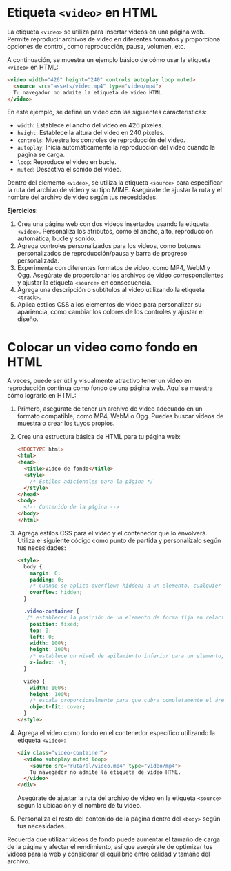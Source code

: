 # Etiqueta `<video>` en HTML

La etiqueta `<video>` se utiliza para insertar videos en una página web. Permite reproducir archivos de video en diferentes formatos y proporciona opciones de control, como reproducción, pausa, volumen, etc.

A continuación, se muestra un ejemplo básico de cómo usar la etiqueta `<video>` en HTML:

```html
<video width="426" height="240" controls autoplay loop muted>
  <source src="assets/video.mp4" type="video/mp4">
  Tu navegador no admite la etiqueta de video HTML.
</video>
```

En este ejemplo, se define un video con las siguientes características:

- `width`: Establece el ancho del video en 426 píxeles.
- `height`: Establece la altura del video en 240 píxeles.
- `controls`: Muestra los controles de reproducción del video.
- `autoplay`: Inicia automáticamente la reproducción del video cuando la página se carga.
- `loop`: Reproduce el video en bucle.
- `muted`: Desactiva el sonido del video.

Dentro del elemento `<video>`, se utiliza la etiqueta `<source>` para especificar la ruta del archivo de video y su tipo MIME. Asegúrate de ajustar la ruta y el nombre del archivo de video según tus necesidades.

**Ejercicios**:

1. Crea una página web con dos videos insertados usando la etiqueta `<video>`. Personaliza los atributos, como el ancho, alto, reproducción automática, bucle y sonido.
2. Agrega controles personalizados para los videos, como botones personalizados de reproducción/pausa y barra de progreso personalizada.
3. Experimenta con diferentes formatos de video, como MP4, WebM y Ogg. Asegúrate de proporcionar los archivos de video correspondientes y ajustar la etiqueta `<source>` en consecuencia.
4. Agrega una descripción o subtítulos al video utilizando la etiqueta `<track>`.
5. Aplica estilos CSS a los elementos de video para personalizar su apariencia, como cambiar los colores de los controles y ajustar el diseño.

# Colocar un video como fondo en HTML

A veces, puede ser útil y visualmente atractivo tener un video en reproducción continua como fondo de una página web. Aquí se muestra cómo lograrlo en HTML:

1. Primero, asegúrate de tener un archivo de video adecuado en un formato compatible, como MP4, WebM o Ogg. Puedes buscar videos de muestra o crear los tuyos propios.

2. Crea una estructura básica de HTML para tu página web:

   ```html
   <!DOCTYPE html>
   <html>
   <head>
     <title>Video de fondo</title>
     <style>
       /* Estilos adicionales para la página */
     </style>
   </head>
   <body>
     <!-- Contenido de la página -->
   </body>
   </html>
   ```

3. Agrega estilos CSS para el video y el contenedor que lo envolverá. Utiliza el siguiente código como punto de partida y personalízalo según tus necesidades:

   ```html
   <style>
     body {
       margin: 0;
       padding: 0;
       /* Cuando se aplica overflow: hidden; a un elemento, cualquier contenido que se extienda más allá de los límites establecidos por el tamaño y posición del elemento será recortado y no se mostrará. En otras palabras, el contenido que exceda el área visible del contenedor se ocultará. */
       overflow: hidden;
     }

     .video-container {
      /* establecer la posición de un elemento de forma fija en relación a la ventana gráfica del navegador, independientemente del desplazamiento de la página. */
       position: fixed;
       top: 0;
       left: 0;
       width: 100%;
       height: 100%;
       /* establece un nivel de apilamiento inferior para un elemento, lo que significa que se colocará detrás de otros elementos con un valor z-index mayor o predeterminado. */
       z-index: -1;
     }

     video {
       width: 100%;
       height: 100%;
       /* escala proporcionalmente para que cubra completamente el área del contenedor sin perder su relación de aspecto original. Si la relación de aspecto del elemento multimedia y el contenedor son diferentes, es posible que parte del contenido se recorte. */
       object-fit: cover;
     }
   </style>
   ```

4. Agrega el video como fondo en el contenedor específico utilizando la etiqueta `<video>`:

   ```html
   <div class="video-container">
     <video autoplay muted loop>
       <source src="ruta/al/video.mp4" type="video/mp4">
       Tu navegador no admite la etiqueta de video HTML.
     </video>
   </div>
   ```

   Asegúrate de ajustar la ruta del archivo de video en la etiqueta `<source>` según la ubicación y el nombre de tu video.

5. Personaliza el resto del contenido de la página dentro del `<body>` según tus necesidades.

Recuerda que utilizar videos de fondo puede aumentar el tamaño de carga de la página y afectar el rendimiento, así que asegúrate de optimizar tus videos para la web y considerar el equilibrio entre calidad y tamaño del archivo.